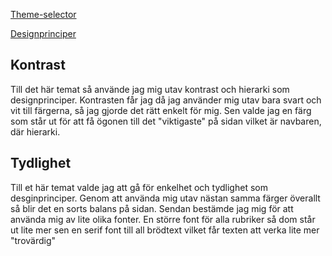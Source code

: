 <a href="theme-selector">Theme-selector</a>

<a href="https://www.inlink.se/blogg/designprinciper-for-anvandarvanlig-webbplats">Designprinciper</a>

<h2>Kontrast</h2>

<p>Till det här temat så använde jag mig utav kontrast och hierarki som designprinciper. Kontrasten får jag då jag använder mig utav bara svart och vit till färgerna, så jag gjorde det rätt enkelt för mig. Sen valde jag en färg som står ut för att få ögonen till det "viktigaste" på sidan vilket är navbaren, där hierarki.</p>

<h2>Tydlighet</h2>

<p>Till et här temat valde jag att gå för enkelhet och tydlighet som desginprinciper. Genom att använda mig utav nästan samma färger överallt så blir det en sorts balans på sidan. Sendan bestämde jag mig för att använda mig av lite olika fonter. En större font för alla rubriker så dom står ut lite mer sen en serif font till all brödtext vilket får texten att verka lite mer "trovärdig"</p>
